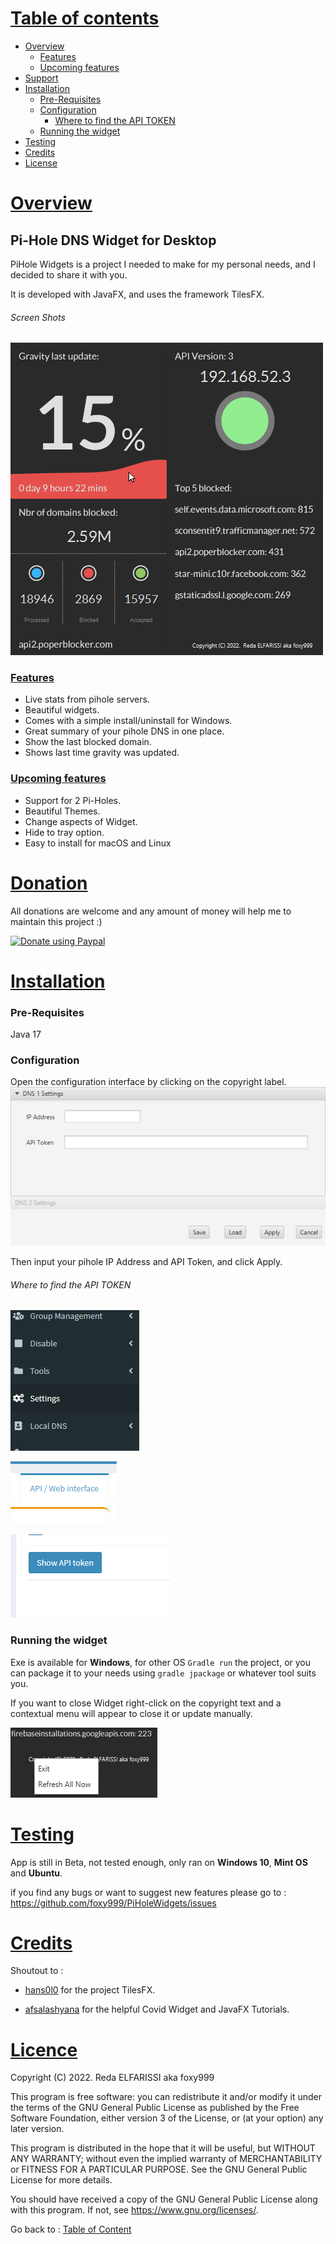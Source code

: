 

# <ins>Table of contents</ins>
- [Overview](#overview)
  * [Features](#features)
  * [Upcoming features](#upcoming-features)
- [Support ](#donation)
- [Installation](#installation)
    * [Pre-Requisites](#pre-requisites)
    * [Configuration](#configuration)
      * [Where to find the API TOKEN](#where-to-find-the-api-token)
    * [Running the widget](#running-the-widget)
- [Testing ](#testing) 
- [Credits ](#credits)
- [License ](#licence)


# <ins>Overview</ins>
## Pi-Hole DNS Widget for Desktop
PiHole Widgets is a project I needed to make for my personal needs, and I decided to share it with you.

It is developed with JavaFX, and uses the framework TilesFX.

###### Screen Shots

![img_1.png](img_1.png)

### <ins>Features</ins>

- Live stats from pihole servers.
- Beautiful widgets.
- Comes with a simple install/uninstall for Windows.
- Great summary of your pihole DNS in one place.
- Show the last blocked domain.
- Shows last time gravity was updated.

### <ins>Upcoming features</ins>

- Support for 2 Pi-Holes.
- Beautiful Themes.
- Change aspects of Widget.
- Hide to tray option.
- Easy to install for macOS and Linux


# <ins>Donation</ins>
All donations are welcome and any amount of money will help me to maintain this project :)
<p align="left">  
  <a href="https://paypal.me/foxinflames"><img alt="Donate using Paypal" src="https://www.paypalobjects.com/en_US/i/btn/btn_donateCC_LG.gif"></a>
</p>


# <ins>Installation</ins>

### Pre-Requisites

Java 17

### Configuration

Open the configuration interface by clicking on the copyright label.
![img_6.png](img_6.png)

Then input your pihole IP Address and API Token, and click Apply.

###### Where to find the API TOKEN

![img.png](img.png)

![img_3.png](img_3.png)

![img_4.png](img_4.png)

### Running the widget

Exe is available for **Windows**, for other OS `Gradle run` the project, or you can package it to your needs using `gradle jpackage` or whatever tool suits you.

If you want to close Widget right-click on the copyright text and a contextual menu will appear to close it or update manually.

![img_2.png](img_2.png)

# <ins>Testing</ins>

App is still in Beta, not tested enough, only ran on **Windows 10**, **Mint OS** and **Ubuntu**.

if you find any bugs or want to suggest new features please go to : https://github.com/foxy999/PiHoleWidgets/issues


# <ins>Credits</ins>
<div>
Shoutout to :

- <a href="https://github.com/HanSolo/tilesfx" title="hans0l0">hans0l0</a> for the project TilesFX.
 
- <a href="https://github.com/afsalashyana" title="afsalashyana">afsalashyana</a> for the helpful Covid Widget and JavaFX Tutorials.

</div>

# <ins>Licence</ins>
Copyright (C) 2022.  Reda ELFARISSI aka foxy999


This program is free software: you can redistribute it and/or modify
it under the terms of the GNU General Public License as published by
the Free Software Foundation, either version 3 of the License, or
(at your option) any later version.

This program is distributed in the hope that it will be useful,
but WITHOUT ANY WARRANTY; without even the implied warranty of
MERCHANTABILITY or FITNESS FOR A PARTICULAR PURPOSE.  See the
GNU General Public License for more details.

You should have received a copy of the GNU General Public License
along with this program.  If not, see <https://www.gnu.org/licenses/>.         

Go back to : [Table of Content](#table-of-contents)